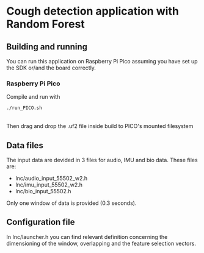 # Cough detection application with Random Forest

## Building and running

You can run this application on Raspberry Pi Pico assuming you have set up the SDK or/and the board correctly.


### Raspberry Pi Pico
Compile and run with
```sh
./run_PICO.sh
```
<br>Then drag and drop the .uf2 file inside build to PICO's mounted filesystem


## Data files

The input data are devided in 3 files for audio, IMU and bio data.
These files are:
 - Inc/audio_input_55502_w2.h
 - Inc/imu_input_55502_w2.h
 - Inc/bio_input_55502.h

Only one window of data is provided (0.3 seconds).


## Configuration file

In Inc/launcher.h you can find relevant definition concerning the dimensioning of the window, overlapping and the feature
selection vectors.
